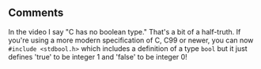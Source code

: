 ## Comments ##
In the video I say "C has no boolean type." That's a bit of a half-truth.
If you're using a more modern specification of C, C99 or newer, you can now `#include <stdbool.h>`
which includes a definition of a type `bool` but it just
defines 'true' to be integer 1 and 'false' to be integer 0!
